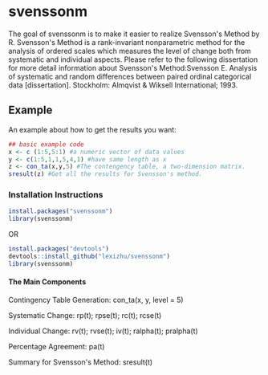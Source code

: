 <!-- README.md is generated from README.Rmd. Please edit that file -->
svenssonm
=========

The goal of svenssonm is to make it easier to realize Svensson's Method by R. Svensson's Method is a rank-invariant nonparametric method for the analysis of ordered scales which measures the level of change both from systematic and individual aspects. Please refer to the following dissertation for more detail information about Svensson's Method:Svensson E. Analysis of systematic and random differences between paired ordinal categorical data \[dissertation\]. Stockholm: Almqvist & Wiksell International; 1993.

Example
-------

An example about how to get the results you want:

``` r
## basic example code
x <- c (1:5,5:1) #a numeric vector of data values
y <- c(1:5,1,1,5,4,1) #have same length as x
z <- con_ta(x,y,5) #The contengency table, a two-dimension matrix.
sresult(z) #Get all the results for Svensson's method.
```

### Installation Instructions

``` r
install.packages("svenssonm")
library(svenssonm)
```

OR

``` r
install.packages("devtools")
devtools::install_github("lexizhu/svenssonm")
library(svenssonm)
```

#### The Main Components

Contingency Table Generation: con\_ta(x, y, level = 5)

Systematic Change: rp(t); rpse(t); rc(t); rcse(t)

Individual Change: rv(t); rvse(t); iv(t); ralpha(t); pralpha(t)

Percentage Agreement: pa(t)

Summary for Svensson's Method: sresult(t)
